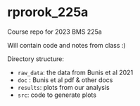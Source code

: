 # rprorok_225a

Course repo for 2023 BMS 225a

Will contain code and notes from class :)

Directory structure:
- `raw_data`: the data from Bunis et al 2021
- `doc` : Bunis et al pdf & other docs
- `results`: plots from our analysis
- `src`: code to generate plots
 
